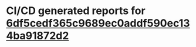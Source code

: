 # CI/CD generated reports for [6df5cedf365c9689ec0addf590ec134ba91872d2](https://github.com/hydephp/develop/commit/6df5cedf365c9689ec0addf590ec134ba91872d2)
